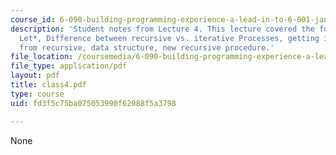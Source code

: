 ```yaml
---
course_id: 6-090-building-programming-experience-a-lead-in-to-6-001-january-iap-2005
description: 'Student notes from Lecture 4. This lecture covered the following topics:
  Let*, Difference between recursive vs. iterative Processes, getting iterative process
  from recursive, data structure, new recursive procedure.'
file_location: /coursemedia/6-090-building-programming-experience-a-lead-in-to-6-001-january-iap-2005/fd3f5c75ba075053990f62088f5a3798_class4.pdf
file_type: application/pdf
layout: pdf
title: class4.pdf
type: course
uid: fd3f5c75ba075053990f62088f5a3798

---
```

None